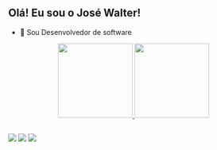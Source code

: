 ## Olá! Eu sou o José Walter!

- 🔭 Sou Desenvolvedor de software
<div align="center">
  <a href="https://github.com/josemachado02">
  <img height="150em" src="https://github-readme-stats.vercel.app/api?username=josemachado02&show_icons=true&theme=merko&include_all_commits=true&count_private=true"/>
  <img height="150em" src="https://github-readme-stats.vercel.app/api/top-langs/?username=josemachado02&layout=compact&langs_count=7&theme=merko"/>
</div>
  
  ##
 
<div> 
  <a href="https://www.instagram.com/josee_walter" target="_blank"><img src="https://img.shields.io/badge/-Instagram-%23E4405F?style=for-the-badge&logo=instagram&logoColor=white" target="_blank"></a>
  <a href = "mailto:josew3583@gmail.com"><img src="https://img.shields.io/badge/-Gmail-%23333?style=for-the-badge&logo=gmail&logoColor=white" target="_blank"></a>
  <a href="https://www.linkedin.com/in/jos%C3%A9-walter-08982021a" target="_blank"><img src="https://img.shields.io/badge/-LinkedIn-%230077B5?style=for-the-badge&logo=linkedin&logoColor=white" target="_blank"></a> 
 
</div>


